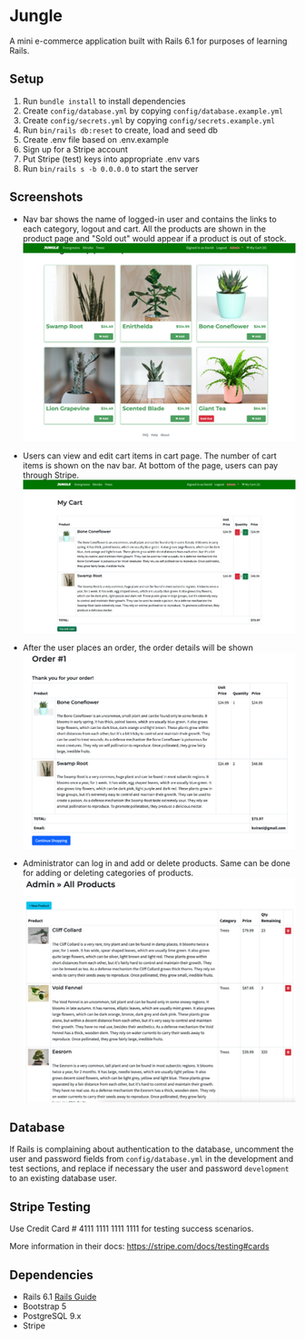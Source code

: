 # Jungle

A mini e-commerce application built with Rails 6.1 for purposes of learning Rails.

## Setup

1. Run `bundle install` to install dependencies
2. Create `config/database.yml` by copying `config/database.example.yml`
3. Create `config/secrets.yml` by copying `config/secrets.example.yml`
4. Run `bin/rails db:reset` to create, load and seed db
5. Create .env file based on .env.example
6. Sign up for a Stripe account
7. Put Stripe (test) keys into appropriate .env vars
8. Run `bin/rails s -b 0.0.0.0` to start the server

## Screenshots
- Nav bar shows the name of logged-in user and contains the links to each category, logout and cart. All the products are shown in the product page and "Sold out" would appear if a product is out of stock.
!["Product page"](https://github.com/lyjeileen/Jungle/blob/master/docs/Product%20page.png?raw=true)

- Users can view and edit cart items in cart page. The number of cart items is shown on the nav bar. At bottom of the page, users can pay through Stripe.
!["Cart page"](https://github.com/lyjeileen/Jungle/blob/master/docs/Cart%20page.png?raw=true)

- After the user places an order, the order details will be shown
!["Order page"](https://github.com/lyjeileen/Jungle/blob/master/docs/Order%20page.png?raw=true)

- Administrator can log in and add or delete products. Same can be done for adding or deleting categories of products.
!["Admin product page"](https://github.com/lyjeileen/Jungle/blob/master/docs/Admin%20product%20page.png?raw=true)

## Database

If Rails is complaining about authentication to the database, uncomment the user and password fields from `config/database.yml` in the development and test sections, and replace if necessary the user and password `development` to an existing database user.

## Stripe Testing

Use Credit Card # 4111 1111 1111 1111 for testing success scenarios.

More information in their docs: <https://stripe.com/docs/testing#cards>

## Dependencies

- Rails 6.1 [Rails Guide](http://guides.rubyonrails.org/v6.1/)
- Bootstrap 5
- PostgreSQL 9.x
- Stripe
